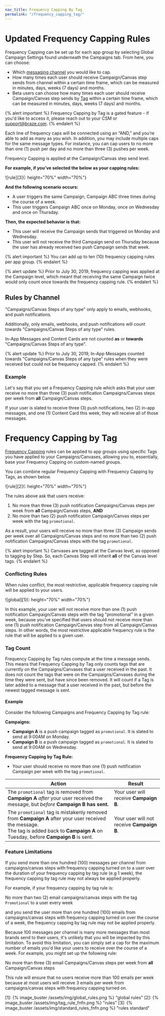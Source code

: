 ```yaml
---
nav_title: Frequency Capping By Tag
permalink: "/frequency_capping_tag/"
---
```


# Updated Frequency Capping Rules

Frequency Capping can be set up for each app group by selecting Global Campaign Settings found underneath the Campaigns tab. From here, you can choose:

- Which [messaging channel](#rules-by-channel) you would like to cap.
- How many times each user should receive Campaign/Canvas step sends from channel within a certain time frame, which can be measured in minutes, days, weeks (7 days) and months.
- Beta users can choose how many times each user should receive Campaign/Canvas step sends by [Tag](#frequency-capping-by-tag) within a certain time frame, which can be measured in minutes, days, weeks (7 days) and months. 

{% alert important %} 
Frequency Capping by Tag is a gated feature - if you'd like to access it, please reach out to your CSM or support@braze.com.
{% endalert %}

Each line of frequency caps will be connected using an “AND,” and you’re able to add as many as you wish. In addition, you may include multiple caps for the same message types. For instance, you can cap users to no more than one (1) push per day and no more than three (3) pushes per week.

Frequency Capping is applied at the Campaign/Canvas step send level.

__For example, if you've selected the below as your capping rules:__

![rule][3]{: height="70%" width="70%"}

**And the following scenario occurs:**

- A user triggers the same Campaign, Campaign ABC three times during the course of a week.
- This user triggers Campaign ABC once on Monday, once on Wednesday and once on Thursday.

__Then, the expected behavior is that:__

- This user will receive the Campaign sends that triggered on Monday and Wednesday.
- This user will not receive the third Campaign send on Thursday because the user has already received two push Campaign sends that week.

{% alert important %}
You can add up to ten (10) frequency capping rules per app group.
{% endalert %}

{% alert update %}
Prior to July 30, 2019, frequency capping was applied at the Campaign level, which meant that receiving the same Campaign twice would only count once towards the frequency capping rule.
{% endalert %}

## Rules by Channel
"Campaigns/Canvas Steps of any type" only apply to emails, webhooks, and push notifications.

Additionally, only emails, webhooks, and push notifications will count towards "Campaigns/Canvas Steps of any type" rules.

In-App Messages and Content Cards are not counted __as__ or __towards__ "Campaigns/Canvas Steps of any type".

{% alert update %}
Prior to July 30, 2019, In-App Messages counted towards "Campaigns/Canvas Steps of any type" rules when they were received but could not be frequency capped. 
{% endalert %}

### Example

Let's say that you set a Frequency Capping rule which asks that your user receive no more than three (3) push notification Campaigns/Canvas steps per week from __all__ Campaign/Canvas steps.

If your user is slated to receive three (3) push notifications, two (2) in-app messages, and one (1) Content Card this week, they will receive all of those messages.

# Frequency Capping by Tag

[Frequency Capping](#updated-frequency-capping-rules) rules can be applied to app groups using specific Tags you have applied to your Campaigns/Canvases, allowing you to, essentially, base your Frequency Capping on custom-named groups.

You can combine regular Frequency Capping with Frequency Capping by Tags, as shown below.

![rule][2]{: height="70%" width="70%"}

The rules above ask that users receive:
1. No more than three (3) push notification Campaigns/Canvas steps per week from __all__ Campaign/Canvas steps, __AND__
2. No more than two (2) push notification Campaign/Canvas steps per week with the tag `promotional`.

As a result, your users will receive no more than three (3) Campaign sends per week over all Campaigns/Canvas steps and no more than two (2) push notification Campaigns/Canvas steps with the tag `promotional`.

{% alert important %}
Canvases are tagged at the Canvas level, as opposed to tagging by Step. So, each Canvas Step will inherit __all__ of the Canvas level tags.
{% endalert %}

### Conflicting Rules

When rules conflict, the most restrictive, applicable frequency capping rule will be applied to your users.

![global][1]{: height="70%" width="70%"}

In this example, your user will not receive more than one (1) push notification Campaign/Canvas steps with the tag "promotional" in a given week, because you've specified that users should not receive more than one (1) push notification Campaign/Canvas step from all Campaign/Canvas steps. In other words, the most restrictive applicable frequency rule is the rule that will be applied to a given user.

### Tag Count
Frequency Capping by Tag rules compute at the time a message sends. This means that Frequency Capping by Tag only counts tags that are currently on the Campaigns/Canvases that a user received in the past. It does not count the tags that were on the Campaigns/Canvases during the time they were sent, but have since been removed. It will count if a Tag is later added to a message that a user received in the past, but before the newest tagged message is sent.

#### Example

Consider the following Campaigns and Frequency Capping by Tag rule:

__Campaigns:__
- __Campaign A__ is a push campaign tagged as `promotional`. It is slated to send at 9:00AM on Monday.
- __Campaign B__ is a push campaign tagged as `promotional`. It is slated to send at 9:00AM on Wednesday.

__Frequency Capping by Tag Rule:__
- Your user should receive no more than one (1) push notification Campaign per week with the tag `promotional`.

| Action | Result |
|---|---|
| The `promotional` tag is removed from __Campaign A__ _after_ your user received the message, but _before_ __Campaign B has sent.__ | Your user will receive __Campaign B__.|
| The `promotional` tag is mistakenly removed from __Campaign A__ after your user received the message. <br> The tag is added back to __Campaign A__ on Tuesday, before __Campaign B__ is sent. | Your user will not receive __Campaign B__. |

### Feature Limitations 
If you send more than one hundred (100) messages per channel from campaigns/canvas steps with frequency capping turned on to a user over the duration of your frequency capping by tag rule (e.g 1 week), the frequency capping by tag rule may not always be applied properly. 

For example, if your frequency capping by tag rule is: 

No more than two (2) email campaigns/canvas steps with the tag `Promotional` to a user every week

and you send the user more than one hundred (100) emails from campaigns/canvas steps with frequency capping turned on over the course of a week, the frequency capping by tag rule may not be applied properly. 

Because 100 messages per channel is many more messages than most brands send to their users, it's unlikely that you will be impacted by this limitation. To avoid this limitation, you can simply set a cap for the maximum number of emails you'd like your users to receive over the course of a week. For example, you might set up the following rule: 

No more than three (3) email Campaigns/Canvas steps per week from __all__ Campaign/Canvas steps

This rule will ensure that no users receive more than 100 emails per week because at most users will receive 3 emails per week from campaigns/canvas steps with frequency capping turned on.



[1]: {% image_buster /assets/img/global_rules.png %} "global rules"
[2]: {% image_buster /assets/img/tag_rule_fnfn.png %} "rules"
[3]: {% image_buster /assets/img/standard_rules_fnfn.png %} "rules standard"
